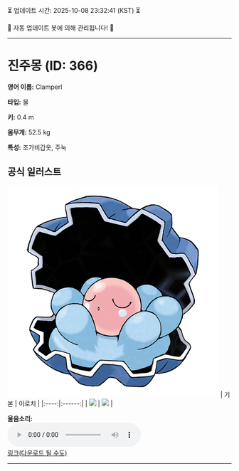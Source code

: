 
⏳ 업데이트 시간: 2025-10-08 23:32:41 (KST) ⏳

🤖 자동 업데이트 봇에 의해 관리됩니다! 🤖

---

# 진주몽 (ID: 366)
**영어 이름:** Clamperl

**타입:** 물

**키:** 0.4 m

**몸무게:** 52.5 kg

**특성:** 조가비갑옷, 주눅

## 공식 일러스트
![](https://raw.githubusercontent.com/PokeAPI/sprites/master/sprites/pokemon/other/official-artwork/366.png)
| 기본 | 이로치 |
|:----:|:------:|
| <img src="http://play.pokemonshowdown.com/sprites/ani/clamperl.gif" width="200"> | <img src="http://play.pokemonshowdown.com/sprites/ani-shiny/clamperl.gif" width="200"> |

**울음소리:**<br><audio controls src="https://raw.githubusercontent.com/PokeAPI/cries/main/cries/pokemon/latest/366.ogg"></audio><br> [링크(다운로드 될 수도)](https://raw.githubusercontent.com/PokeAPI/cries/main/cries/pokemon/latest/366.ogg)


---
